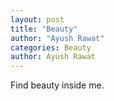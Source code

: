 ```yaml
---
layout: post
title: "Beauty"
author: "Ayush Rawat"
categories: Beauty
author: Ayush Rawat
---
```


Find beauty inside me.